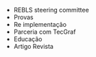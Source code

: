 - REBLS steering committee
- Provas
- Re implementação
- Parceria com TecGraf
- Educação
- Artigo Revista
